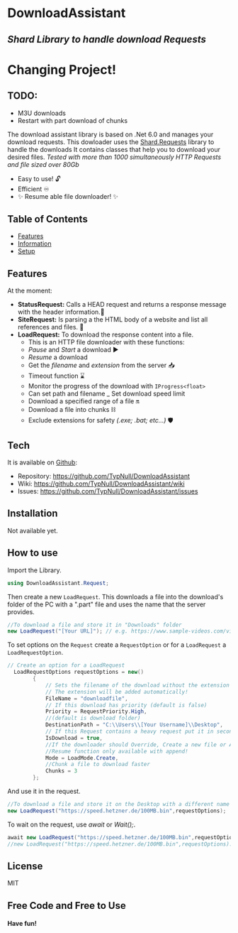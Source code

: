 ﻿# DownloadAssistant
## _Shard Library to handle download Requests_

# Changing Project!
## TODO:
- M3U downloads
- Restart with part download of chunks

The download assistant library is based on .Net 6.0 and manages your download requests. This dowloader uses the [Shard.Requests](https://github.com/TypNull/Requests) library to handle the downloads
It contains classes that help you to download your desired files.
_Tested with more than 1000 simultaneously HTTP Requests and file sized over 80Gb_

- Easy to use! 🔓
- Efficient ♾️ 
- ✨ Resume able file downloader! ✨


## Table of Contents
* [Features](#features)
* [Information](#tech)
* [Setup](#how-to-use)

## Features
At the moment:
- **StatusRequest:** Calls a HEAD request and returns a response message with the header information.🔎
- **SiteRequest:** Is parsing a the HTML body of a website and list all references and files. 🔖
- **LoadRequest:** To download the response content into a file.
  - This is an HTTP file downloader with these functions:
  - *Pause* and *Start* a download ▶
  - *Resume* a download
  - Get the *filename* and *extension* from the server 📥
  - Timeout function ⌛
  - Monitor the progress of the download with `IProgress<float>`
  - Can set path and filename
  _ Set download speed limit
  - Download a specified range of a file 🔛
  - Download a file into chunks ⛓️
  - Exclude extensions for safety _(.exe; .bat; etc...)_ 🛡️

## Tech
It is available on [Github](https://github.com/TypNull/DownloadAssistant):
- Repository: https://github.com/TypNull/DownloadAssistant
- Wiki: https://github.com/TypNull/DownloadAssistant/wiki
- Issues: https://github.com/TypNull/DownloadAssistant/issues


## Installation

Not available yet.

## How to use

Import the Library.
```cs
using DownloadAssistant.Request;
```
Then create a new `LoadRequest`.
This downloads a file into the download's folder of the PC with a ".part" file and uses the name that the server provides.
```cs
//To download a file and store it in "Downloads" folder
new LoadRequest("[Your URL]"); // e.g. https://www.sample-videos.com/video123/mkv/240/big_buck_bunny_240p_30mb.mkv
```
To set options on the `Request` create a `RequestOption` or for a `LoadRequest` a `LoadRequestOption`.
```cs
// Create an option for a LoadRequest
  LoadRequestOptions requestOptions = new()
        {
            // Sets the filename of the download without the extension
            // The extension will be added automatically!
            FileName = "downloadfile", 
            // If this download has priority (default is false)
            Priority = RequestPriority.High, 
            //(default is download folder)
            DestinationPath = "C:\\Users\\[Your Username]\\Desktop", 
            // If this Request contains a heavy request put it in second thread (default is false)
            IsDownload = true,
            //If the downloader should Override, Create a new file or Append (default is Append)
            //Resume function only available with append!
            Mode = LoadMode.Create,
            //Chunk a file to download faster
            Chunks = 3
        };
```
And use it in the request.
```cs
//To download a file and store it on the Desktop with a different name
new LoadRequest("https://speed.hetzner.de/100MB.bin",requestOptions);
```
To wait on the request, use *await* or *Wait();*.
```cs
await new LoadRequest("https://speed.hetzner.de/100MB.bin",requestOptions).Task;
//new LoadRequest("https://speed.hetzner.de/100MB.bin",requestOptions).Wait();
```

## License

MIT

## **Free Code** and **Free to Use**
#### Have fun!
